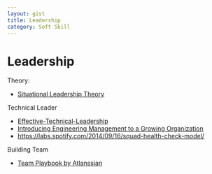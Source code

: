 ```yaml
---
layout: gist
title: Leadership
category: Soft Skill
---
```


# Leadership

Theory:
- [Situational Leadership Theory](https://en.wikipedia.org/wiki/Situational_leadership_theory)

Technical Leader
- [Effective-Technical-Leadership](https://medium.com/always-be-coding/effective-technical-leadership-b193a544e771)
- [Introducing Engineering Management to a Growing Organization](https://blog.gitprime.com/introducing-engineering-management-growing-organization/)
- <https://labs.spotify.com/2014/09/16/squad-health-check-model/>

Building Team
- [Team Playbook by Atlanssian](https://www.atlassian.com/team-playbook)
